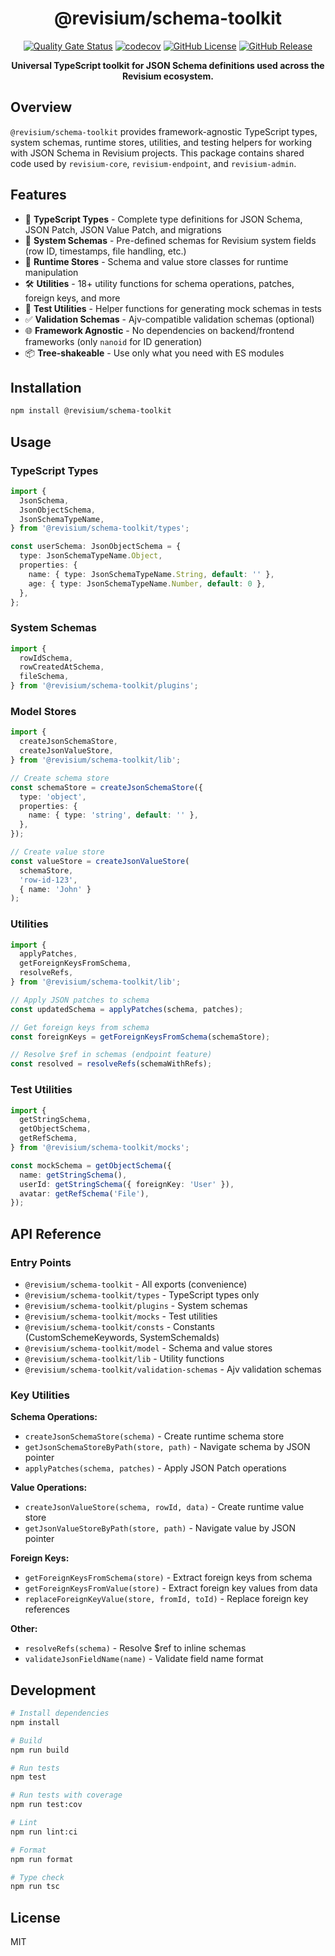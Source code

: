 <div align="center">

# @revisium/schema-toolkit

[![Quality Gate Status](https://sonarcloud.io/api/project_badges/measure?project=revisium_schema-toolkit&metric=alert_status)](https://sonarcloud.io/summary/new_code?id=revisium_schema-toolkit)
[![codecov](https://codecov.io/gh/revisium/schema-toolkit/graph/badge.svg?token=OLFXI79CN3)](https://codecov.io/gh/revisium/schema-toolkit)
[![GitHub License](https://img.shields.io/badge/License-MIT-green.svg)](https://github.com/revisium/prisma-pg-json/blob/master/LICENSE)
[![GitHub Release](https://img.shields.io/github/v/release/revisium/schema-toolkit)](https://github.com/revisium/schema-toolkit/releases)

**Universal TypeScript toolkit for JSON Schema definitions used across the Revisium ecosystem.**

</div>

## Overview

`@revisium/schema-toolkit` provides framework-agnostic TypeScript types, system schemas, runtime stores, utilities, and testing helpers for working with JSON Schema in Revisium projects. This package contains shared code used by `revisium-core`, `revisium-endpoint`, and `revisium-admin`.

## Features

- 🎯 **TypeScript Types** - Complete type definitions for JSON Schema, JSON Patch, JSON Value Patch, and migrations
- 🔧 **System Schemas** - Pre-defined schemas for Revisium system fields (row ID, timestamps, file handling, etc.)
- 🏪 **Runtime Stores** - Schema and value store classes for runtime manipulation
- 🛠️ **Utilities** - 18+ utility functions for schema operations, patches, foreign keys, and more
- 🧪 **Test Utilities** - Helper functions for generating mock schemas in tests
- ✅ **Validation Schemas** - Ajv-compatible validation schemas (optional)
- 🌐 **Framework Agnostic** - No dependencies on backend/frontend frameworks (only `nanoid` for ID generation)
- 📦 **Tree-shakeable** - Use only what you need with ES modules

## Installation

```bash
npm install @revisium/schema-toolkit
```

## Usage

### TypeScript Types

```typescript
import {
  JsonSchema,
  JsonObjectSchema,
  JsonSchemaTypeName,
} from '@revisium/schema-toolkit/types';

const userSchema: JsonObjectSchema = {
  type: JsonSchemaTypeName.Object,
  properties: {
    name: { type: JsonSchemaTypeName.String, default: '' },
    age: { type: JsonSchemaTypeName.Number, default: 0 },
  },
};
```

### System Schemas

```typescript
import {
  rowIdSchema,
  rowCreatedAtSchema,
  fileSchema,
} from '@revisium/schema-toolkit/plugins';
```

### Model Stores

```typescript
import {
  createJsonSchemaStore,
  createJsonValueStore,
} from '@revisium/schema-toolkit/lib';

// Create schema store
const schemaStore = createJsonSchemaStore({
  type: 'object',
  properties: {
    name: { type: 'string', default: '' },
  },
});

// Create value store
const valueStore = createJsonValueStore(
  schemaStore,
  'row-id-123',
  { name: 'John' }
);
```

### Utilities

```typescript
import {
  applyPatches,
  getForeignKeysFromSchema,
  resolveRefs,
} from '@revisium/schema-toolkit/lib';

// Apply JSON patches to schema
const updatedSchema = applyPatches(schema, patches);

// Get foreign keys from schema
const foreignKeys = getForeignKeysFromSchema(schemaStore);

// Resolve $ref in schemas (endpoint feature)
const resolved = resolveRefs(schemaWithRefs);
```

### Test Utilities

```typescript
import {
  getStringSchema,
  getObjectSchema,
  getRefSchema,
} from '@revisium/schema-toolkit/mocks';

const mockSchema = getObjectSchema({
  name: getStringSchema(),
  userId: getStringSchema({ foreignKey: 'User' }),
  avatar: getRefSchema('File'),
});
```

## API Reference

### Entry Points

- `@revisium/schema-toolkit` - All exports (convenience)
- `@revisium/schema-toolkit/types` - TypeScript types only
- `@revisium/schema-toolkit/plugins` - System schemas
- `@revisium/schema-toolkit/mocks` - Test utilities
- `@revisium/schema-toolkit/consts` - Constants (CustomSchemeKeywords, SystemSchemaIds)
- `@revisium/schema-toolkit/model` - Schema and value stores
- `@revisium/schema-toolkit/lib` - Utility functions
- `@revisium/schema-toolkit/validation-schemas` - Ajv validation schemas

### Key Utilities

**Schema Operations:**
- `createJsonSchemaStore(schema)` - Create runtime schema store
- `getJsonSchemaStoreByPath(store, path)` - Navigate schema by JSON pointer
- `applyPatches(schema, patches)` - Apply JSON Patch operations

**Value Operations:**
- `createJsonValueStore(schema, rowId, data)` - Create runtime value store
- `getJsonValueStoreByPath(store, path)` - Navigate value by JSON pointer

**Foreign Keys:**
- `getForeignKeysFromSchema(store)` - Extract foreign keys from schema
- `getForeignKeysFromValue(store)` - Extract foreign key values from data
- `replaceForeignKeyValue(store, fromId, toId)` - Replace foreign key references

**Other:**
- `resolveRefs(schema)` - Resolve $ref to inline schemas
- `validateJsonFieldName(name)` - Validate field name format

## Development

```bash
# Install dependencies
npm install

# Build
npm run build

# Run tests
npm test

# Run tests with coverage
npm run test:cov

# Lint
npm run lint:ci

# Format
npm run format

# Type check
npm run tsc
```

## License

MIT